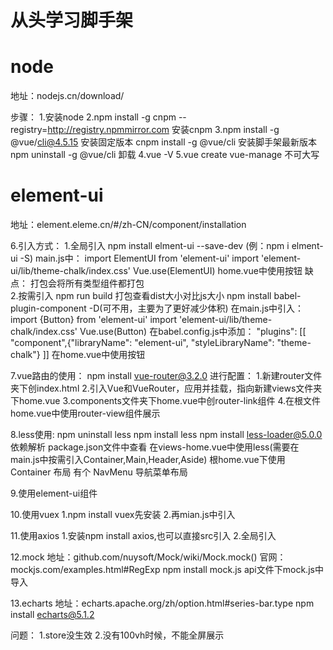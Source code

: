 # 从头学习脚手架

# node
地址：nodejs.cn/download/

步骤：
1.安装node
2.npm install -g cnpm --registry=http://registry.npmmirror.com 安装cnpm
3.npm install -g @vue/cli@4.5.15 安装固定版本
    cnpm install -g @vue/cli 安装脚手架最新版本
    npm uninstall -g @vue/cli 卸载
4.vue -V
5.vue create vue-manage 不可大写

# element-ui
地址：element.eleme.cn/#/zh-CN/component/installation

6.引入方式：
    1.全局引入
        npm install elment-ui --save-dev (例：npm i elment-ui -S)
        main.js中：
            import ElementUI from 'element-ui'
            import 'element-ui/lib/theme-chalk/index.css'
            Vue.use(ElementUI)
        home.vue中使用<el-button type="primary">按钮</el-button> 
        缺点：
            打包会将所有类型组件都打包   
    2.按需引入
        npm run build 打包查看dist大小对比js大小
        npm install babel-plugin-component -D(可不用，主要为了更好减少体积)
        在main.js中引入：
            import {Button} from 'element-ui'
            import 'element-ui/lib/theme-chalk/index.css'
            Vue.use(Button)
        在babel.config.js中添加：
            "plugins": [[ "component",{"libraryName": "element-ui", "styleLibraryName": "theme-chalk"} ]]
        在home.vue中使用<el-button type="primary">按钮</el-button> 

7.vue路由的使用：
    npm install vue-router@3.2.0
    进行配置：
        1.新建router文件夹下创index.html
        2.引入Vue和VueRouter，应用并挂载，指向新建views文件夹下home.vue
        3.components文件夹下home.vue中创router-link组件
        4.在根文件home.vue中使用router-view组件展示

8.less使用:
    npm uninstall less
    npm install less
    npm install less-loader@5.0.0 依赖解析
    package.json文件中查看
    在views-home.vue中使用less(需要在main.js中按需引入Container,Main,Header,Aside)
    根home.vue下使用 Container 布局
    有个 NavMenu 导航菜单布局

9.使用element-ui组件

10.使用vuex
    1.npm install vuex先安装
    2.再mian.js中引入

11.使用axios
    1.安装npm install axios,也可以直接src引入
    2.全局引入

12.mock
地址：github.com/nuysoft/Mock/wiki/Mock.mock()
官网：mockjs.com/examples.html#RegExp
    npm install mock.js
    api文件下mock.js中导入

13.echarts
地址：echarts.apache.org/zh/option.html#series-bar.type 
    npm install echarts@5.1.2
    


问题：
    1.store没生效
    2.没有100vh时候，不能全屏展示
    